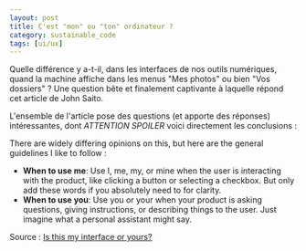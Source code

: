 ```yaml
---
layout: post
title: C'est "mon" ou "ton" ordinateur ?
category: sustainable_code
tags: [ui/ux]
---
```


Quelle différence y a-t-il, dans les interfaces de nos outils numériques, quand la machine affiche dans les menus "Mes photos" ou bien "Vos dossiers" ? Une question bête et finalement captivante à laquelle répond cet article de John Saito.

<!--more-->

L'ensemble de l'article pose des questions (et apporte des réponses) intéressantes, dont *ATTENTION SPOILER* voici directement les conclusions :

>
  There are widely differing opinions on this, but here are the general guidelines I like to follow :
  - **When to use me**: Use I, me, my, or mine when the user is interacting with the product, like clicking a button or selecting a checkbox. But only add these words if you absolutely need to for clarity.
  - **When to use you**: Use you or your when your product is asking questions, giving instructions, or describing things to the user. Just imagine what a personal assistant might say.


Source : [Is this my interface or yours?][source]

[source]: https://medium.com/@jsaito/is-this-my-interface-or-yours-b09a7a795256#.kyixt8is5
